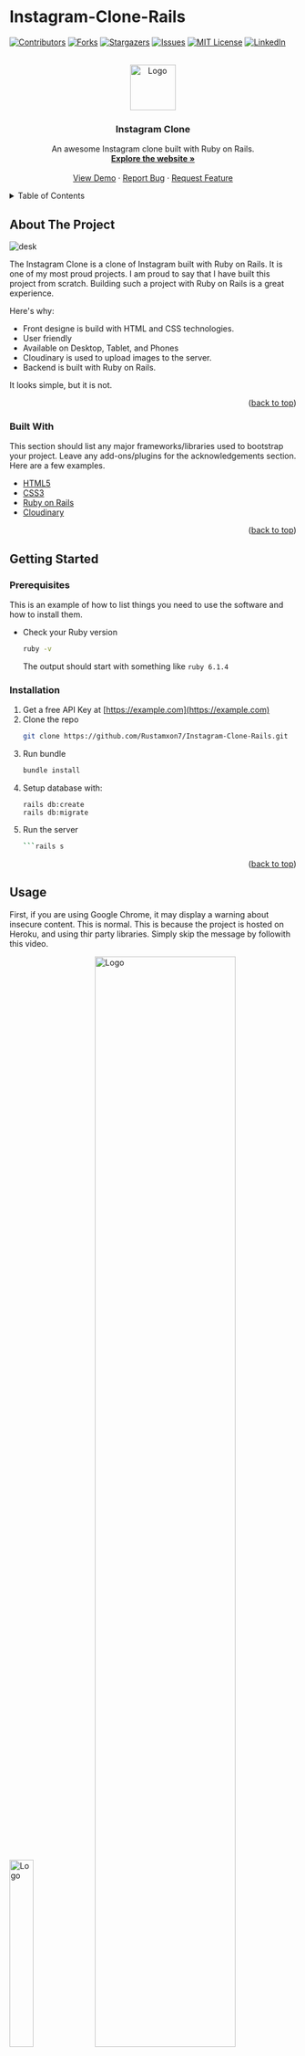 # Instagram-Clone-Rails

<div id="top"></div>

[![Contributors][contributors-shield]][contributors-url]
[![Forks][forks-shield]][forks-url]
[![Stargazers][stars-shield]][stars-url]
[![Issues][issues-shield]][issues-url]
[![MIT License][license-shield]][license-url]
[![LinkedIn][linkedin-shield]][linkedin-url]



<!-- PROJECT LOGO -->
<br />
<div align="center">
  <a href="https://instagram-test-ror.herokuapp.com/">
    <img src="https://upload.wikimedia.org/wikipedia/commons/e/e7/Instagram_logo_2016.svg" alt="Logo" width="80" height="80">
  </a>

  <h3 align="center">Instagram Clone</h3>

  <p align="center">
    An awesome Instagram clone built with Ruby on Rails.
    <br />
    <a href="https://instagram-test-ror.herokuapp.com/"><strong>Explore the website »</strong></a>
    <br />
    <br />
    <a href="https://instagram-test-ror.herokuapp.com/">View Demo</a>
    ·
    <a href="https://github.com/Rustamxon7/Instagram-Clone-Rails/issues">Report Bug</a>
    ·
    <a href="https://github.com/Rustamxon7/Instagram-Clone-Rails/issues">Request Feature</a>
  </p>
</div>



<!-- TABLE OF CONTENTS -->
<details>
  <summary>Table of Contents</summary>
  <ol>
    <li>
      <a href="#about-the-project">About The Project</a>
      <ul>
        <li><a href="#built-with">Built With</a></li>
      </ul>
    </li>
    <li>
      <a href="#getting-started">Getting Started</a>
      <ul>
        <li><a href="#prerequisites">Prerequisites</a></li>
        <li><a href="#installation">Installation</a></li>
      </ul>
    </li>
    <li><a href="#usage">Usage</a></li>
    <li><a href="#roadmap">Roadmap</a></li>
    <li><a href="#contributing">Contributing</a></li>
    <li><a href="#license">License</a></li>
    <li><a href="#contact">Contact</a></li>
    <li><a href="#acknowledgments">Acknowledgments</a></li>
  </ol>
</details>



<!-- ABOUT THE PROJECT -->
## About The Project

![desk](https://user-images.githubusercontent.com/69011963/164515906-7024c276-d7a9-46d9-8619-06e298588bfe.gif)

The Instagram Clone is a clone of Instagram built with Ruby on Rails.
It is one of my most proud projects. I am proud to say that I have built this project from scratch. Building such a project with Ruby on Rails is a great experience.

Here's why:
* Front designe is build with HTML and CSS technologies.
* User friendly
* Available on Desktop, Tablet, and Phones
* Cloudinary is used to upload images to the server.
* Backend is built with Ruby on Rails.

It looks simple, but it is not.

<p align="right">(<a href="#top">back to top</a>)</p>



### Built With

This section should list any major frameworks/libraries used to bootstrap your project. Leave any add-ons/plugins for the acknowledgements section. Here are a few examples.

* [HTML5 ](https://developer.mozilla.org/en-US/docs/Web/Guide/HTML/HTML5)
* [CSS3 ](https://developer.mozilla.org/en-US/docs/Web/CSS/CSS3)
* [Ruby on Rails ](https://rubyonrails.org/)
* [Cloudinary ](https://cloudinary.com/)

<p align="right">(<a href="#top">back to top</a>)</p>



<!-- GETTING STARTED -->
## Getting Started

### Prerequisites

This is an example of how to list things you need to use the software and how to install them.
* Check your Ruby version
  ```sh
  ruby -v
  ```

  The output should start with something like `ruby 6.1.4`

### Installation

1. Get a free API Key at [https://example.com](https://example.com)
2. Clone the repo
   ```sh
   git clone https://github.com/Rustamxon7/Instagram-Clone-Rails.git
   ```
3. Run bundle
   ```sh
   bundle install
   ```
4. Setup database with:
   ```
   rails db:create
   rails db:migrate
   ```
5. Run the server
   ```sh
   ```rails s
   ```

<p align="right">(<a href="#top">back to top</a>)</p>



<!-- USAGE EXAMPLES -->
## Usage

First, if you are using Google Chrome, it may display a warning about insecure content. This is normal. This is because the project is hosted on Heroku, and using thir party libraries. Simply skip the message by followith this video. 

<p align="left">
<img src="https://user-images.githubusercontent.com/69011963/164516377-3c570bf7-6091-4d90-9031-98082d0e83cb.gif" alt="Logo" width="29%" height="auto" object-fit="cover">

<img src="https://user-images.githubusercontent.com/69011963/164518637-7e58cc46-6ca8-4dc1-9d5f-450904a30e4b.gif" alt="Logo" width="70%" height="auto" object-fit="cover">
  </p>



<p align="right">(<a href="#top">back to top</a>)</p>



<!-- ROADMAP -->
## Roadmap

- [x] Sign up
- [x] Sign in
- [ ] Add photos
- [ ] Add comments
- [ ] Like/Unlike
- [ ] Follow users
- [ ] Delete Image
- [ ] Edit profile
- [ ] Log out

See the [open issues](https://github.com/Rustamxon7/Instagram-Clone-Rails/issues) for a full list of proposed features (and known issues).

<p align="right">(<a href="#top">back to top</a>)</p>

<!-- LICENSE -->
## License

Distributed under the [MIT](./LICENCE). 

<p align="right">(<a href="#top">back to top</a>)</p>



<!-- CONTACT -->
## Contact

Rustamjon Tolipov - [email]() - rustamxontolipov788@gmail.com

Project Link: [https://github.com/Rustamxon7/Instagram-Clone-Rails](https://github.com/Rustamxon7/Instagram-Clone-Rails)

<p align="right">(<a href="#top">back to top</a>)</p>

<p align="right">(<a href="#top">back to top</a>)</p>



<!-- MARKDOWN LINKS & IMAGES -->
<!-- https://www.markdownguide.org/basic-syntax/#reference-style-links -->
[contributors-shield]: https://img.shields.io/github/contributors/othneildrew/Best-README-Template.svg?style=for-the-badge
[contributors-url]: https://github.com/Rustamxon7/Instagram-Clone-Rails/graphs/contributors
[forks-shield]: https://img.shields.io/github/forks/othneildrew/Best-README-Template.svg?style=for-the-badge
[forks-url]: https://github.com/Rustamxon7/Instagram-Clone-Rails/network/members
[stars-shield]: https://img.shields.io/github/stars/othneildrew/Best-README-Template.svg?style=for-the-badge
[stars-url]: https://github.com/Rustamxon7/Instagram-Clone-Rails/stargazers
[issues-shield]: https://img.shields.io/github/issues/othneildrew/Best-README-Template.svg?style=for-the-badge
[issues-url]: https://github.com/Rustamxon7/Instagram-Clone-Rails/issues
[license-shield]: https://img.shields.io/github/license/othneildrew/Best-README-Template.svg?style=for-the-badge
[license-url]: https://github.com/Rustamxon7/Instagram-Clone-Rails/blob/development/LICENSE.txt
[linkedin-shield]: https://img.shields.io/badge/-LinkedIn-black.svg?style=for-the-badge&logo=linkedin&colorB=555
[linkedin-url]: https://www.linkedin.com/in/rustamjon-tolipov/
[product-screenshot]: https://www.webmobilefirst.com/en/screencasts/VpImottb_M/
